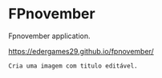 # FPnovember
Fpnovember application.

 https://edergames29.github.io/fpnovember/

    Cria uma imagem com titulo editável.
